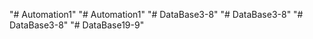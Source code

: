 "# Automation1" 
"# Automation1" 
"# DataBase3-8" 
"# DataBase3-8" 
"# DataBase3-8" 
"# DataBase19-9" 
